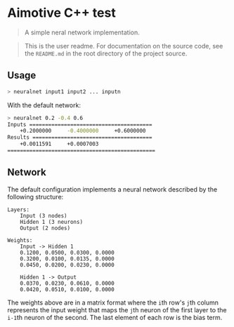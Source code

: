# Aimotive C++ test

> A simple neral network implementation.

> This is the user readme. For documentation on the source code, see the `README.md` in the root directory of the project source.


## Usage

```sh
> neuralnet input1 input2 ... inputn
```

With the default network:
```sh
> neuralnet 0.2 -0.4 0.6
Inputs =======================================
    +0.2000000     -0.4000000     +0.6000000
Results ======================================
    +0.0011591     +0.0007003
===============================================
```

## Network

The default configuration implements a neural network described by the following structure:
```
Layers:
    Input (3 nodes)
    Hidden 1 (3 neurons)
    Output (2 nodes)

Weights:
    Input -> Hidden 1
    0.1200, 0.0500, 0.0300, 0.0000 
    0.3200, 0.0100, 0.0135, 0.0000 
    0.0450, 0.0200, 0.0230, 0.0000 

    Hidden 1 -> Output
    0.0370, 0.0230, 0.0610, 0.0000
    0.0420, 0.0510, 0.0100, 0.0000
```

The weights above are in a matrix format where the `i`th row's `j`th column represents the input weight that maps the `j`th neuron of the first layer to the `i-1`th neuron of the second. The last element of each row is the bias term.